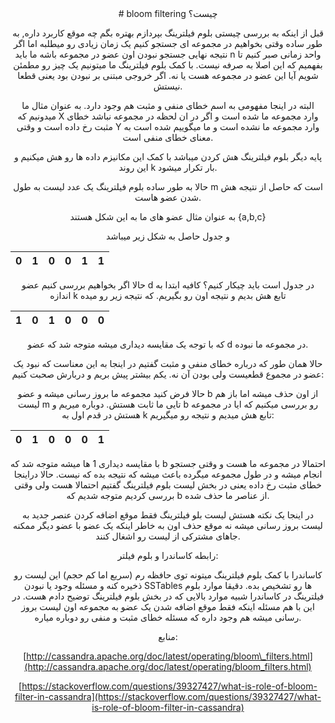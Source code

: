 <div style="text-align:center">
# bloom filtering چیست؟

قبل از اینکه به بررسی چیستی بلوم فیلترینگ بپردازم بهتره بگم چه موقع کاربرد داره, به طور ساده وقتی بخواهیم در مجموعه ای جستجو کنیم یک زمان زیادی رو میطلبه اما اگر نتیجه نهایی جستجو نبودن اون عضو در مجموعه باشه ما باید n واحد زمانی صبر کنیم تا بفهمیم که این اصلا به صرفه نیست. با کمک بلوم فیلترینگ ما میتونیم یک چیز رو مطمئن شویم آیا این عضو در مجموعه هست یا نه. اگر خروجی مبتنی بر نبودن بود یعنی قطعا نیستش.

البته در اینجا مفهومی به اسم خطای منفی و مثبت هم وجود دارد. به عنوان مثال ما میدونیم که X وارد مجموعه ما شده است  و اگر در ان لحظه در مجموعه نباشد خطای مثبت رخ داده است و وقتی Y وارد مجموعه ما نشده است و ما میگوییم شده است به معنای خطای منفی است.

پایه دیگر بلوم فیلترینگ هش کردن میباشد با کمک این مکانیزم داده ها رو هش میکنیم و این روند k بار تکرار میشود.

حالا به طور ساده بلوم فیلترینگ یک عدد لیست به طول m است که حاصل از نتیجه هش شدن عضو هاست.

به عنوان مثال عضو های ما به این شکل هستند {a,b,c}

و جدول حاصل به شکل زیر میباشد



| 0 | 1 | 0 | 0 | 1 | 1 |
| --- | --- | --- | --- | --- | --- |

حالا اگر بخواهیم بررسی کنیم عضو d در جدول است باید چیکار کنیم؟ کافیه ابتدا به اندازه k تابع هش بدیم و نتیجه اون رو بگیریم. که نتیجه زیر رو میده



| 1 | 0 | 1 | 0 | 0 | 0 |
| --- | --- | --- | --- | --- | --- |

که با توجه یک مقایسه دیداری میشه متوجه شد که عضو d در مجموعه ما نبوده.

حالا همان طور که درباره خطای منفی و مثبت گفتیم در اینجا به این معناست که نبود یک عضو در مجموع قطعیست ولی بودن آن نه. یکم بیشتر پیش بریم و دربارش صحبت کنیم:

حالا فرض کنید مجموعه ما بروز رسانی میشه  و عضو b از اون حذف میشه اما باز هم لیست m تایی ما ثابت هستش. دوباره میریم و b رو بررسی میکنیم که ایا در مجموعه هستش در قدم اول به k تابع هش میدیم و نتیجه رو میگیریم:

| 0 | 1 | 0 | 0 | 0 | 1 |
| --- | --- | --- | --- | --- | --- |

با مقایسه دیداری 1 ها میشه متوجه شد که b احتمالا در مجموعه ما هست و وقتی جستجو انجام میشه و در طول مجموعه میگرده باعث میشه که نتیجه بده که نیست. حالا دراینجا خطای مثبت رخ داده یعنی در بخش لیست بلوم فیلترینگ گفتیم احتمالا هست ولی وقتی بررسی کردیم متوجه شدیم که b از عناصر ما حذف شده.

در اینجا یک نکته هستش لیست بلو فیلترینگ فقط موقع اضافه کردن عنصر جدید به لیست بروز رسانی میشه نه موقع حذف اون به خاطر اینکه یک عضو با عضو دیگر ممکنه جاهای مشترکی از لیست رو اشغال کنند.

رابطه کاساندرا و بلوم فیلتر:

کاساندرا با کمک بلوم فیلترینگ میتونه توی حافظه رم (سریع اما کم حجم) این لیست رو ذخیره کنه و مسئله وجود یا نبودن SSTables ها رو تشخیص بده. دقیقا موارد بلوم فیلترینگ در کاساندرا شبیه موارد بالایی که در بخش بلوم فیلترینگ توضیح دادم هست. در این با هم مسئله اینکه فقط موقع اضافه شدن یک عضو به مجموعه اون لیست بروز رسانی میشه هم وجود داره که مسئله خطای مثبت و منفی رو دوباره میاره.

منابع:

[http://cassandra.apache.org/doc/latest/operating/bloom\_filters.html](http://cassandra.apache.org/doc/latest/operating/bloom_filters.html)

[https://stackoverflow.com/questions/39327427/what-is-role-of-bloom-filter-in-cassandra](https://stackoverflow.com/questions/39327427/what-is-role-of-bloom-filter-in-cassandra)
</div>